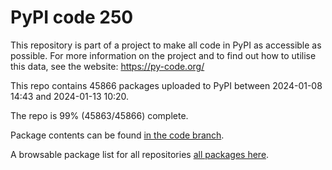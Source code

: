 # PyPI code 250

This repository is part of a project to make all code in PyPI as accessible as possible. For more information 
on the project and to find out how to utilise this data, see the website: https://py-code.org/

This repo contains 45866 packages uploaded to PyPI between 
2024-01-08 14:43 and 2024-01-13 10:20.

The repo is 99% (45863/45866) complete.

Package contents can be found [in the code branch](https://github.com/pypi-data/pypi-mirror-250/tree/code/packages).

A browsable package list for all repositories [all packages here](https://py-code.org/repositories/pypi-mirror-250).


